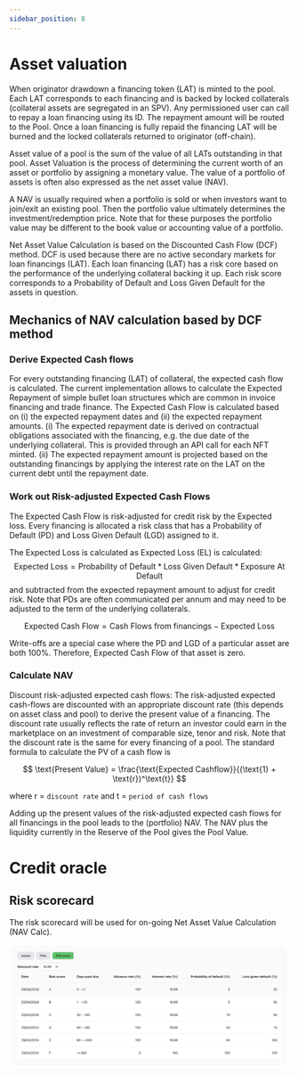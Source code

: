 ```yaml
---
sidebar_position: 8
---
```


# Asset valuation

When originator drawdown a financing token (LAT) is minted to the pool. Each LAT corresponds to each financing and is backed by locked collaterals (collateral assets are segregated in an SPV). Any permissioned user can call to repay a loan financing using its ID. The repayment amount will be routed to the Pool. Once a loan financing is fully repaid the financing LAT will be burned and the locked collaterals returned to originator (off-chain).

Asset value of a pool is the sum of the value of all LATs outstanding in that pool. Asset Valuation is the process of determining the current worth of an asset or portfolio by assigning a monetary value. The value of a portfolio of assets is often also expressed as the net asset value (NAV).

A NAV is usually required when a portfolio is sold or when investors want to join/exit an existing pool. Then the portfolio value ultimately determines the investment/redemption price. Note that for these purposes the portfolio value may be different to the book value or accounting value of a portfolio.

Net Asset Value Calculation is based on the Discounted Cash Flow (DCF) method. DCF is used because there are no active secondary markets for loan financings (LAT). Each loan financing (LAT) has a risk core based on the performance of the underlying collateral backing it up. Each risk score corresponds to a Probability of Default and Loss Given Default for the assets in question. 

## Mechanics of NAV calculation based by DCF method

### Derive Expected Cash flows 
For every outstanding financing (LAT) of collateral, the expected cash flow is calculated. The current implementation allows to calculate the Expected Repayment of simple bullet loan structures which are common in invoice financing and trade finance. The Expected Cash Flow is calculated based on (i) the expected repayment dates and (ii) the expected repayment amounts. (i) The expected repayment date is derived on contractual obligations associated with the financing, e.g. the due date of the underlying collateral. This is provided through an API call for each NFT minted. (ii) The expected repayment amount is projected based on the outstanding financings by applying the interest rate on the LAT on the current debt until the repayment date.

### Work out Risk-adjusted Expected Cash Flows 
The Expected Cash Flow is risk-adjusted for credit risk by the Expected loss. Every financing is allocated a risk class that has a Probability of Default (PD) and Loss Given Default (LGD) assigned to it. 

The Expected Loss is calculated as Expected Loss (EL) is calculated: $$\text{Expected Loss} = \text{Probability of Default} * \text{Loss Given Default} * \text{Exposure At Default}$$ and subtracted from the expected repayment amount to adjust for credit risk. Note that PDs are often communicated per annum and may need to be adjusted to the term of the underlying collaterals. 

$$\text{Expected Cash Flow} = \text{Cash Flows from financings} - \text{Expected Loss}$$ 

Write-offs are a special case where the PD and LGD of a particular asset are both 100%. Therefore, Expected Cash Flow of that asset is zero.

### Calculate NAV
Discount risk-adjusted expected cash flows: The risk-adjusted expected cash-flows are discounted with an appropriate discount rate (this depends on asset class and pool) to derive the present value of a financing. The discount rate usually reflects the rate of return an investor could earn in the marketplace on an investment of comparable size, tenor and risk. Note that the discount rate is the same for every financing of a pool. The standard formula to calculate the PV of a cash flow is

$$
\text{Present Value} = \frac{\text{Expected Cashflow}}{(\text{1} + \text{r})^\text{t}}
$$

where r = `discount rate` and t = `period of cash flows`

Adding up the present values of the risk-adjusted expected cash flows for all financings in the pool leads to the (portfolio) NAV. The NAV plus the liquidity currently in the Reserve of the Pool gives the Pool Value.​

# Credit oracle

## Risk scorecard
The risk scorecard will be used for on-going Net Asset Value Calculation (NAV Calc). 

![Pool](../../user-documentation/img/Risk-scorecard.png)



